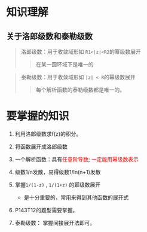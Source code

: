 # 知识理解
## 关于洛郎级数和泰勒级数
>洛郎级数：用于收敛域形如 ` R1<|z|<R2 `的幂级数展开  
>> 在某一圆环域下是唯一的  

> 泰勒级数：用于收敛域形如 ` |z| < R `的幂级数展开  
>> 每个解析函数的泰勒级数都是唯一的。  


# 要掌握的知识
1. 利用洛郎级数求f(z)的积分。  

2. 将函数展开成洛郎级数  

2. 一个解析函数：具有<font color=red>任意阶导数</font>; <font color=red>一定能用幂级数表示</font>  

3. 级数1/n发散，易得级数1/ln(n+1)发散  

4. 掌握`1/(1-z)` , `1/(1+z)` 的幂级数展开  
    - 是十分重要的，常用来得到其他函数的展开式  

5. P143T12的题型需要掌握。  

6. 泰勒级数： 掌握间接展开法即可。  
